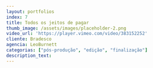 ```yaml
---
layout: portfolios
index: 7
title: Todos os jeitos de pagar
thumb_image: /assets/images/placeholder-2.png
video_url: 'https://player.vimeo.com/video/383152252'
cliente: Bradesco
agencia: LeoBurnett
categorias: ["pós-produção", "edição", "finalização"]
description_text: 
---
```

